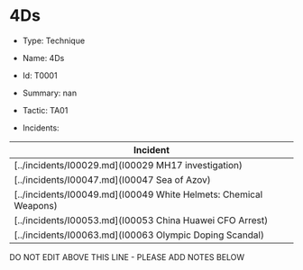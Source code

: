 # 4Ds

* Type: Technique

* Name: 4Ds

* Id: T0001

* Summary: nan

* Tactic: TA01

* Incidents:

| Incident |
| --------- |
| [../incidents/I00029.md](I00029 MH17 investigation) |
| [../incidents/I00047.md](I00047 Sea of Azov) |
| [../incidents/I00049.md](I00049 White Helmets: Chemical Weapons) |
| [../incidents/I00053.md](I00053 China Huawei CFO Arrest) |
| [../incidents/I00063.md](I00063 Olympic Doping Scandal) |

DO NOT EDIT ABOVE THIS LINE - PLEASE ADD NOTES BELOW